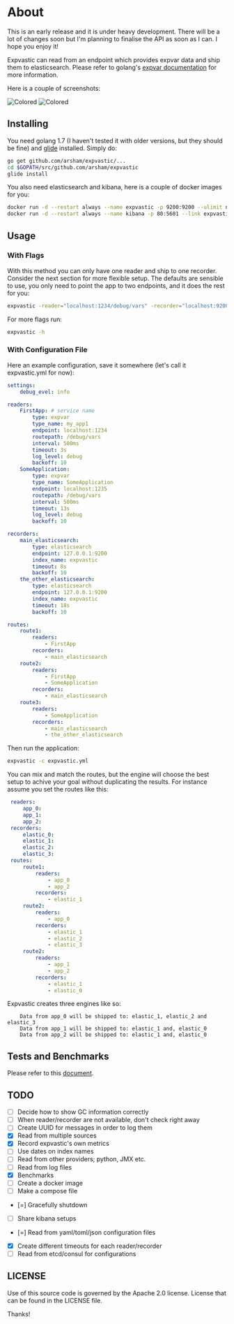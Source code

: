 # About

This is an early release and it is under heavy development. There will be a lot of changes soon but I'm planning to finalise the API as soon as I can. I hope you enjoy it!

Expvastic can read from an endpoint which provides expvar data and ship them to elasticsearch. Please refer to golang's [expvar documentation](https://golang.org/pkg/expvar/) for more information.

Here is a couple of screenshots:

![Colored](http://i.imgur.com/83vbwoM.png)
![Colored](http://i.imgur.com/0ROSWsM.png)

## Installing

You need golang 1.7 (I haven't tested it with older versions, but they should be fine) and [glide](https://github.com/Masterminds/glide) installed. Simply do:

```bash
go get github.com/arsham/expvastic/...
cd $GOPATH/src/github.com/arsham/expvastic
glide install
```

You also need elasticsearch and kibana, here is a couple of docker images for you:

```bash
docker run -d --restart always --name expvastic -p 9200:9200 --ulimit nofile=98304:98304 -v "/path/to/somewhere/expvastic":/usr/share/elasticsearch/data elasticsearch
docker run -d --restart always --name kibana -p 80:5601 --link expvastic:elasticsearch -p 5601:5601 kibana
```

## Usage

### With Flags

With this method you can only have one reader and ship to one recorder. Consider the next section for more flexible setup. The defaults are sensible to use, you only need to point the app to two endpoints, and it does the rest for you:

```bash
expvastic -reader="localhost:1234/debug/vars" -recorder="localhost:9200"
```

For more flags run:
```bash
expvastic -h
```

### With Configuration File

Here an example configuration, save it somewhere (let's call it expvastic.yml for now):

```yaml
settings:
    debug_evel: info

readers:
    FirstApp: # service name
        type: expvar
        type_name: my_app1
        endpoint: localhost:1234
        routepath: /debug/vars
        interval: 500ms
        timeout: 3s
        log_level: debug
        backoff: 10
    SomeApplication:
        type: expvar
        type_name: SomeApplication
        endpoint: localhost:1235
        routepath: /debug/vars
        interval: 500ms
        timeout: 13s
        log_level: debug
        backoff: 10

recorders:
    main_elasticsearch:
        type: elasticsearch
        endpoint: 127.0.0.1:9200
        index_name: expvastic
        timeout: 8s
        backoff: 10
    the_other_elasticsearch:
        type: elasticsearch
        endpoint: 127.0.0.1:9200
        index_name: expvastic
        timeout: 18s
        backoff: 10

routes:
    route1:
        readers:
            - FirstApp
        recorders:
            - main_elasticsearch
    route2:
        readers:
            - FirstApp
            - SomeApplication
        recorders:
            - main_elasticsearch
    route3:
        readers:
            - SomeApplication
        recorders:
            - main_elasticsearch
            - the_other_elasticsearch
```

Then run the application:

```bash
expvastic -c expvastic.yml
```

You can mix and match the routes, but the engine will choose the best setup to achive your goal without duplicating the results. For instance assume you set the routes like this:

```yaml
 readers:
     app_0:
     app_1:
     app_2:
 recorders:
     elastic_0:
     elastic_1:
     elastic_2:
     elastic_3:
 routes:
     route1:
         readers:
             - app_0
             - app_2
         recorders:
             - elastic_1
     route2:
         readers:
             - app_0
         recorders:
             - elastic_1
             - elastic_2
             - elastic_3
     route2:
         readers:
             - app_1
             - app_2
         recorders:
             - elastic_1
             - elastic_0
```

Expvastic creates three engines like so:

```
    Data from app_0 will be shipped to: elastic_1, elastic_2 and elastic_3
    Data from app_1 will be shipped to: elastic_1 and, elastic_0
    Data from app_2 will be shipped to: elastic_1 and, elastic_0
```

## Tests and Benchmarks

Please refer to this [document](https://github.com/arsham/expvastic/blob/master/TESTING.md).

## TODO
- [ ] Decide how to show GC information correctly
- [ ] When reader/recorder are not available, don't check right away
- [ ] Create UUID for messages in order to log them
- [X] Read from multiple sources
- [X] Record expvastic's own metrics
- [ ] Use dates on index names
- [ ] Read from other providers; python, JMX etc.
- [ ] Read from log files
- [X] Benchmarks
- [ ] Create a docker image
- [ ] Make a compose file
- [=] Gracefully shutdown
- [ ] Share kibana setups
- [=] Read from yaml/toml/json configuration files
- [X] Create different timeouts for each reader/recorder
- [ ] Read from etcd/consul for configurations

## LICENSE

Use of this source code is governed by the Apache 2.0 license. License that can be found in the LICENSE file.

Thanks!
